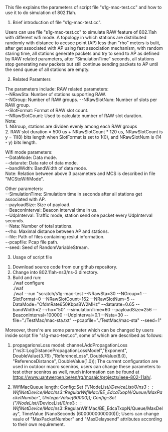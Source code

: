 This file explains the parameters of script file "s1g-mac-test.cc" and 
how to use it to do simulation of 802.11ah.

1) Brief introduction of file "s1g-mac-test.cc".

Users can use file "s1g-mac-test.cc" to simulate RAW feature of 802.11ah with different wifi mode. A topology in which stations are distributed randomly with distance to accsee point (AP) less than "rho" meters is bulit, after get associated with AP using fast association mechanism, with random staring time, all stations generate packets and try to send to AP as defined by RAW related parameters,  after "SimulationTime" seconds, all stations stop generating new packets but still continue sending packets to AP until the send queue of all stations are empty. 

2) Related Paramters

The parameters include: 
  RAW related parameters:                                                    
    --NRawSta:            Number of stations supporting RAW.                 
    --NGroup:             Number of RAW groups. 
    --NRawSlotNum:        Number of slots per RAW group.                     
    --SlotFormat:         Format of RAW slot count.                 
    --NRawSlotCount:      Used to calculate number of RAW slot duration.  
    Note:                                               
      1. NGroup, stations are dividen evenly among each RAW groups          
      2. RAW slot duration = 500 us + NRawSlotCount * 120 us, NRawSlotCount is y = 11(8) bits length when SlotFormat is set to
1(0), and NRawSlotNum is (14 - y) bits length.
  
  Wifi mode parameters:  
  --DataMode:           Data mode.  
  --datarate:           Data rate of data mode.  
  --bandWidth:          BandWidth of data mode.  
    Note: Relation between above 3 parameters and MCS is described in file "MCStoWifiMode".       
    
  Other parameters:  
  --SimulationTime:     Simulatiom time in seconds after all stations get associated with AP.  
  --payloadSize:        Size of payload.                   
  --BeaconInterval:     Beacon interval time in us.    
  --UdpInterval:        Traffic mode, station send one packet every UdpInterval seconds.  
  --Nsta:               Number of total stations.  
  --rho:                Maximal distance between AP and stations.   
  --file:               Path of files containing reslut information.        
  --pcapfile:           Pcap file path.   
  --seed:               Seed of RandomVariableStream. 

  
3) Usage of script file

1. Download source code from our github repository.           
2. Change into 802.11ah-ns3/ns-3 directory.  
3. Build and run:         
  ./waf configure           
  ./waf              
  ./waf --run "scratch/s1g-mac-test --NRawSta=30 --NGroup=1 --SlotFormat=0 --NRawSlotCount=162 --NRawSlotNum=5 --DataMode="OfdmRate650KbpsBW2MHz" --datarate=0.65 --bandWidth=2 --rho="50" --simulationTime=60 --payloadSize=256 --BeaconInterval=100000 --UdpInterval=0.1 --Nsta=30 --file="./TestMac/mac-sta.txt"  --pcapfile="./TestMac/mac-sta" --seed=1"

Moreover, there're are some parameter which can be changed by users inside script file "s1g-mac-test.cc", some of which are described as follows:
  1.  propagarionsLoss model:
      channel.AddPropagationLoss ("ns3::LogDistancePropagationLossModel","Exponent", DoubleValue(3.76) ,"ReferenceLoss", DoubleValue(8.0), "ReferenceDistance", DoubleValue(1.0));
      The current configuration are used in outdoor macro sceniros, users can change these parameters to test other sceniros as well, much information can be found at https://www.uantwerpen.be/en/rg/mosaic/projects/ieee-802-11ah/.

  2.  WifiMacQueue length:
      Config::Set ("/NodeList/*/DeviceList/0/$ns3::WifiNetDevice/Mac/$ns3::RegularWifiMac/BE_EdcaTxopN/Queue/MaxPacketNumber", UintegerValue(60000));
    Config::Set ("/NodeList/*/DeviceList/0/$ns3::WifiNetDevice/Mac/$ns3::RegularWifiMac/BE_EdcaTxopN/Queue/MaxDelay", TimeValue (NanoSeconds (6000000000000)));
     Users can change vaule of "MaxPacketNumber" and "MaxDelaysend" attributes according to their own requirement.
  


